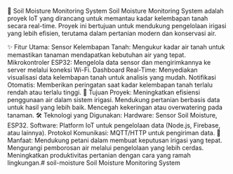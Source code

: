 🌱 Soil Moisture Monitoring System
Soil Moisture Monitoring System adalah proyek IoT yang dirancang untuk memantau kadar kelembapan tanah secara real-time. Proyek ini bertujuan untuk mendukung pengelolaan irigasi yang lebih efisien, terutama dalam pertanian modern dan konservasi air.

✨ Fitur Utama:
Sensor Kelembapan Tanah: Mengukur kadar air tanah untuk memastikan tanaman mendapatkan kebutuhan air yang tepat.
Mikrokontroler ESP32: Mengelola data sensor dan mengirimkannya ke server melalui koneksi Wi-Fi.
Dashboard Real-Time: Menyediakan visualisasi data kelembapan tanah untuk analisis yang mudah.
Notifikasi Otomatis: Memberikan peringatan saat kadar kelembapan tanah terlalu rendah atau terlalu tinggi.
📌 Tujuan Proyek:
Meningkatkan efisiensi penggunaan air dalam sistem irigasi.
Mendukung pertanian berbasis data untuk hasil yang lebih baik.
Mencegah kekeringan atau overwatering pada tanaman.
🛠️ Teknologi yang Digunakan:
Hardware: Sensor Soil Moisture, ESP32.
Software: Platform IoT untuk pengelolaan data (Node.js, Firebase, atau lainnya).
Protokol Komunikasi: MQTT/HTTP untuk pengiriman data.
🚀 Manfaat:
Mendukung petani dalam membuat keputusan irigasi yang tepat.
Mengurangi pemborosan air melalui pengelolaan yang lebih cerdas.
Meningkatkan produktivitas pertanian dengan cara yang ramah lingkungan.# soil-moisture
Soil Moisture Monitoring System
